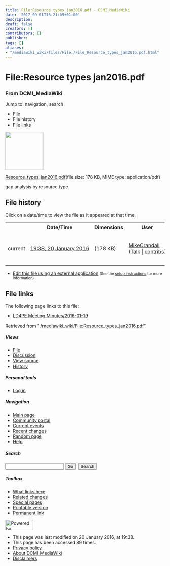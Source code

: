 ```yaml
---
title: File:Resource types jan2016.pdf - DCMI_MediaWiki
date: '2017-09-01T16:21:09+01:00'
description: 
draft: false
creators: []
contributors: []
publisher: 
tags: []
aliases:
- "/mediawiki_wiki/files/File:/File_Resource_types_jan2016.pdf.html"
---
```


<a id="top"></a>
# File:Resource types jan2016.pdf

### From DCMI\_MediaWiki

Jump to: navigation, search
<!-- start content -->
- File
- File history
- File links

 [<img alt="" src="/skins/common/images/icons/fileicon-pdf.png" width="120" height="120">](/mediawiki_wiki/files/Resource_types_jan2016.pdf)

[Resource\_types\_jan2016.pdf](/mediawiki_wiki/files/Resource_types_jan2016.pdf "Resource types jan2016.pdf")‎(file size: 178 KB, MIME type: application/pdf)

gap analysis by resource type

<!-- 
NewPP limit report
Preprocessor node count: 1/1000000
Post-expand include size: 0/2097152 bytes
Template argument size: 0/2097152 bytes
Expensive parser function count: 0/100
-->
## File history

Click on a date/time to view the file as it appeared at that time.

<table class="wikitable filehistory">
  <tr>
    <td></td>
    <th>Date/Time</th>
    <th>Dimensions</th>
    <th>User</th>
    <th>Comment</th>
  </tr>
  <tr>
    <td>current</td>
    <td class="filehistory-selected" style="white-space: nowrap;"><a href="/mediawiki_wiki/files/Resource_types_jan2016.pdf">19:38, 20 January 2016</a></td>
    <td> <span style="white-space: nowrap;">(178 KB)</span>
    </td>
    <td>
      <a href="/index.php?title=User:MikeCrandall&amp;action=edit&amp;redlink=1" class="new mw-userlink" title="User:MikeCrandall (page does not exist)">MikeCrandall</a> <span style="white-space: nowrap;"> <span class="mw-usertoollinks">(<a href="/index.php?title=User_talk:MikeCrandall&amp;action=edit&amp;redlink=1" class="new" title="User talk:MikeCrandall (page does not exist)">Talk</a> | <a href="/index.php/Special:Contributions/MikeCrandall" title="Special:Contributions/MikeCrandall">contribs</a>)</span></span>
    </td>
    <td> <span class="comment">(gap analysis by resource type)</span>
    </td>
  </tr>
</table>

  

- [Edit this file using an external application](/index.php?title=File:Resource_types_jan2016.pdf&action=edit&externaledit=true&mode=file "File:Resource types jan2016.pdf") <small>(See the <a href="http://www.mediawiki.org/wiki/Manual:External_editors" class="external text" rel="nofollow">setup instructions</a> for more information)</small>

## File links

The following page links to this file:

- [LD4PE Meeting Minutes/2016-01-19](/index.php/LD4PE_Meeting_Minutes/2016-01-19 "LD4PE Meeting Minutes/2016-01-19")

Retrieved from " [/mediawiki_wiki/File:Resource\_types\_jan2016.pdf](/mediawiki_wiki/files/File:/File:Resource_types_jan2016.pdf.html)"

<!-- end content -->

##### Views

- [File](/mediawiki_wiki/files/File:/File:Resource_types_jan2016.pdf.html "View the file page [c]")
- [Discussion](/index.php?title=File_talk:Resource_types_jan2016.pdf&action=edit&redlink=1 "Discussion about the content page [t]")
- [View source](/index.php?title=File:Resource_types_jan2016.pdf&action=edit "This page is protected.
You can view its source [e]")
- [History](/index.php?title=File:Resource_types_jan2016.pdf&action=history "Past revisions of this page [h]")

##### Personal tools

- [Log in](/index.php?title=Special:UserLogin&returnto=File:Resource_types_jan2016.pdf "You are encouraged to log in; however, it is not mandatory [o]")

<script type="text/javascript"> if (window.isMSIE55) fixalpha(); </script>

##### Navigation

- [Main page](/index.php/Main_Page "Visit the main page [z]")
- [Community portal](/index.php/DCMI_MediaWiki:Community_portal "About the project, what you can do, where to find things")
- [Current events](/index.php/DCMI_MediaWiki:Current_events "Find background information on current events")
- [Recent changes](/index.php/Special:RecentChanges "The list of recent changes in the wiki [r]")
- [Random page](/index.php/Special:Random "Load a random page [x]")
- [Help](/index.php/Help:Contents "The place to find out")

##### <label for="searchInput">Search</label>

<form action="/index.php" id="searchform">
				<input type="hidden" name="title" value="Special:Search">
				<input id="searchInput" title="Search DCMI_MediaWiki" accesskey="f" type="search" name="search">
				<input type="submit" name="go" class="searchButton" id="searchGoButton" value="Go" title="Go to a page with this exact name if exists"> 
				<input type="submit" name="fulltext" class="searchButton" id="mw-searchButton" value="Search" title="Search the pages for this text">
			</form>

##### Toolbox

- [What links here](/index.php/Special:WhatLinksHere/File:Resource_types_jan2016.pdf "List of all wiki pages that link here [j]")
- [Related changes](/index.php/Special:RecentChangesLinked/File:Resource_types_jan2016.pdf "Recent changes in pages linked from this page [k]")
- [Special pages](/index.php/Special:SpecialPages "List of all special pages [q]")
- [Printable version](/index.php?title=File:Resource_types_jan2016.pdf&printable=yes "Printable version of this page [p]")
- [Permanent link](/index.php?title=File:Resource_types_jan2016.pdf&oldid=9961 "Permanent link to this revision of the page")

<!-- end of the left (by default at least) column -->

 [<img src="/skins/common/images/poweredby_mediawiki_88x31.png" height="31" width="88" alt="Powered by MediaWiki">](http://www.mediawiki.org/)

- This page was last modified on 20 January 2016, at 19:38.
- This page has been accessed 89 times.
- [Privacy policy](/index.php/DCMI_MediaWiki:Privacy_policy "DCMI MediaWiki:Privacy policy")
- [About DCMI\_MediaWiki](/index.php/DCMI_MediaWiki:About "DCMI MediaWiki:About")
- [Disclaimers](/index.php/DCMI_MediaWiki:General_disclaimer "DCMI MediaWiki:General disclaimer")

<script>if (window.runOnloadHook) runOnloadHook();</script><!-- Served in 0.458 secs. -->

